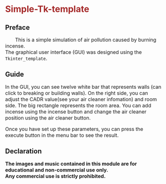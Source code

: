 <style>
    h1 {
        color: Brown;
    }
    p {
        font-size: 12pt;
    }
    .r {
        color: red;
    }
    .sa {
        color: #ff6b87;
    }
</style>
# Simple-Tk-template

## Preface

&ensp;&ensp;&ensp;&ensp;This is a simple simulation of air pollution caused by burning incense.  
The graphical user interface (GUI) was designed using the `Tkinter_template`.

## Guide

In the GUI, you can see twelve white bar that represents  walls (can click to breaking or building walls). On the right side, you can adjust the CADR value(see your air cleaner infomation) and room side. The big rectangle represents the room area. You can add incense using the incense button and change the air cleaner position using the air cleaner button.

Once you have set up these parameters, you can press the execute button in the menu bar to see the result.

## Declaration

**The images and music contained in this module are for educational and non-commercial use only.**  
**Any commercial use is strictly prohibited.**

